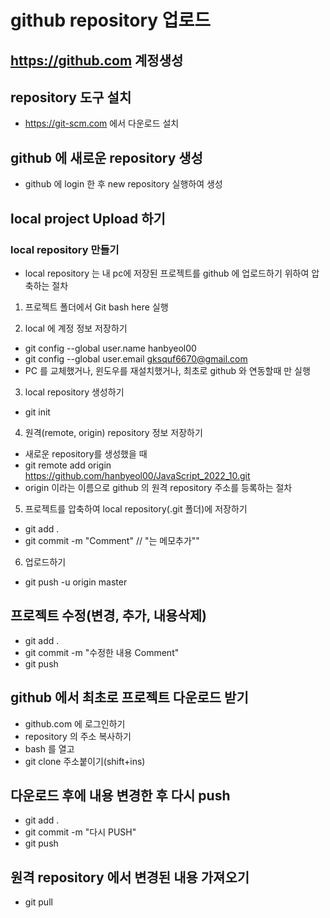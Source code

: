 # github repository 업로드

## https://github.com 계정생성
## repository 도구 설치
* https://git-scm.com 에서 다운로드 설치

## github 에 새로운 repository 생성
* github 에 login 한 후 new repository 실행하여 생성

## local project Upload 하기
### local repository 만들기
* local repository 는 내 pc에 저장된 프로젝트를 github 에 업로드하기 위하여 압축하는 절차
1. 프로젝트 폴더에서 Git bash here 실행

2. local 에 계정 정보 저장하기
* git config --global user.name hanbyeol00
* git config --global user.email gksquf6670@gmail.com
* PC 를 교체했거나, 윈도우를 재설치했거나, 최초로 github 와 연동할때 만 실행

3. local repository 생성하기
* git init 

4. 원격(remote, origin) repository 정보 저장하기
* 새로운 repository를 생성했을 때
* git remote add origin https://github.com/hanbyeol00/JavaScript_2022_10.git
* origin 이라는 이름으로 github 의 원격 repository 주소를 등록하는 절차

5. 프로젝트를 압축하여 local repository(.git 폴더)에 저장하기
* git add .
* git commit -m "Comment" // "는 메모추가""

6. 업로드하기
* git push -u origin master

## 프로젝트 수정(변경, 추가, 내용삭제)
* git add .
* git commit -m "수정한 내용 Comment"
* git push

## github 에서 최초로 프로젝트 다운로드 받기
* github.com 에 로그인하기
* repository 의 주소 복사하기
* bash 를 열고
* git clone 주소붙이기(shift+ins)

## 다운로드 후에 내용 변경한 후 다시 push
* git add .
* git commit -m "다시 PUSH"
* git push

## 원격 repository 에서 변경된 내용 가져오기
* git pull